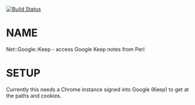 
[![Build Status](https://travis-ci.org/Corion/Net-Google-Keep.svg?branch=master)](https://github.com/Corion/Net-Google-Keep)

# NAME

Net::Google::Keep - access Google Keep notes from Perl

# SETUP

Currently this needs a Chrome instance signed into Google (Keep) to get at the
paths and cookies.
